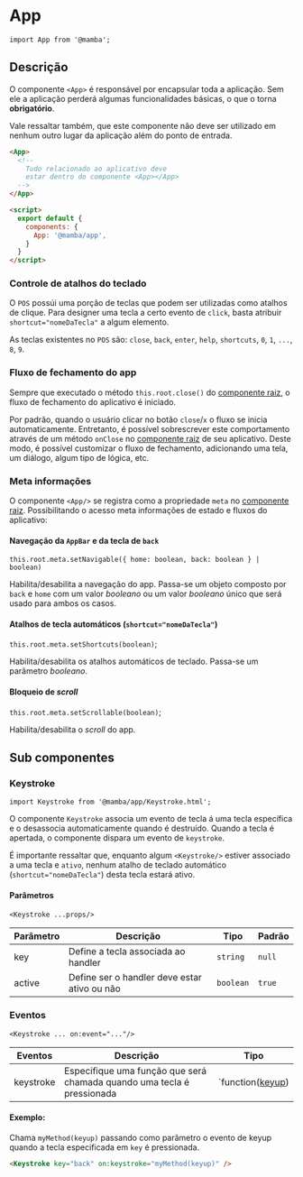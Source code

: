 # App

`import App from '@mamba';`

## Descrição

O componente `<App>` é responsável por encapsular toda a aplicação. Sem ele a aplicação perderá algumas funcionalidades básicas, o que o torna **obrigatório**.

Vale ressaltar também, que este componente não deve ser utilizado em nenhum outro lugar da aplicação além do ponto de entrada.

```html
<App>
  <!--
    Tudo relacionado ao aplicativo deve
    estar dentro do componente <App></App>
  -->
</App>

<script>
  export default {
    components: {
      App: '@mamba/app',
    }
  }
</script>
```

### Controle de atalhos do teclado

O `POS` possúi uma porção de teclas que podem ser utilizadas como atalhos de clique. Para designer uma tecla a certo evento de `click`, basta atribuir `shortcut="nomeDaTecla"` a algum elemento.

As teclas existentes no `POS` são: `close`, `back`, `enter`, `help`, `shortcuts`, `0`, `1`, `...`, `8`, `9`.

### Fluxo de fechamento do app

Sempre que executado o método `this.root.close()` do [componente raiz](https://svelte.technology/guide#component-root), o fluxo de fechamento do aplicativo é iniciado.

Por padrão, quando o usuário clicar no botão `close`/`x` o fluxo se inicia automaticamente. Entretanto, é possível sobrescrever este comportamento através de um método `onClose` no [componente raiz](https://svelte.technology/guide#component-root) de seu aplicativo. Deste modo, é possível customizar o fluxo de fechamento, adicionando uma tela, um diálogo, algum tipo de lógica, etc.

### Meta informações

O componente `<App/>` se registra como a propriedade `meta` no [componente raiz](https://svelte.technology/guide#component-root). Possibilitando o acesso meta informações de estado e fluxos do aplicativo:

#### Navegação da `AppBar` e da tecla de `back`

`this.root.meta.setNavigable({ home: boolean, back: boolean } | boolean)`

Habilita/desabilita a navegação do app. Passa-se um objeto composto por `back` e `home` com um valor *booleano* ou um valor *booleano* único que será usado para ambos os casos.

#### Atalhos de tecla automáticos (`shortcut="nomeDaTecla"`)

`this.root.meta.setShortcuts(boolean)`;

Habilita/desabilita os atalhos automáticos de teclado. Passa-se um parâmetro *booleano*.

#### Bloqueio de *scroll*

`this.root.meta.setScrollable(boolean)`;

Habilita/desabilita o *scroll* do app.

## Sub componentes

### Keystroke

`import Keystroke from '@mamba/app/Keystroke.html';`

O componente `Keystroke` associa um evento de tecla á uma tecla específica e o desassocia automaticamente quando é destruído. Quando a tecla é apertada, o componente dispara um evento de `keystroke`.

É importante ressaltar que, enquanto algum `<Keystroke/>` estiver associado a uma tecla e `ativo`, nenhum atalho de teclado automático (`shortcut="nomeDaTecla"`) desta tecla estará ativo.

#### Parâmetros

`<Keystroke ...props/>`

| Parâmetro   | Descrição                                              | Tipo            | Padrão     |
|-------------|--------------------------------------------------------|-----------------|------------|
| key          | Define a tecla associada ao handler                   | `string`        | `null`     |
| active       | Define ser o handler deve estar ativo ou não           | `boolean`      | `true`     |

### Eventos

`<Keystroke ... on:event="..."/>`

| Eventos     | Descrição                                                                            | Tipo                                                                          |
|-------------|--------------------------------------------------------------------------------------|-------------------------------------------------------------------------------|
| keystroke   | Especifique uma função que será chamada quando uma tecla é pressionada               |`function([keyup](https://developer.mozilla.org/pt-BR/docs/Web/Events/keyup))  |

#### Exemplo:

Chama `myMethod(keyup)` passando como parâmetro o evento de keyup quando a tecla especificada em `key` é pressionada.
```html
<Keystroke key="back" on:keystroke="myMethod(keyup)" />
```